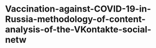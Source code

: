 # Vaccination-against-COVID-19-in-Russia-methodology-of-content-analysis-of-the-VKontakte-social-netw